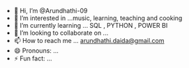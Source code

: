 - 👋 Hi, I’m @Arundhathi-09
- 👀 I’m interested in ...music, learning, teaching and cooking
- 🌱 I’m currently learning ... SQL , PYTHON , POWER BI
- 💞️ I’m looking to collaborate on ...
- 📫 How to reach me ... arundhathi.daida@gmail.com
- 😄 Pronouns: ...
- ⚡ Fun fact: ...

<!---
Arundhathi-09/Arundhathi-09 is a ✨ special ✨ repository because its `README.md` (this file) appears on your GitHub profile.
You can click the Preview link to take a look at your changes.
--->
